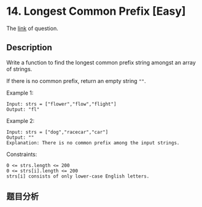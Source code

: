 # 14. Longest Common Prefix [Easy]

The [link](https://leetcode.com/problems/longest-common-prefix/) of question.

## Description

Write a function to find the longest common prefix string amongst an array of strings.

If there is no common prefix, return an empty string `""`.

Example 1:
```
Input: strs = ["flower","flow","flight"]
Output: "fl"
```

Example 2:
```
Input: strs = ["dog","racecar","car"]
Output: ""
Explanation: There is no common prefix among the input strings.
```

Constraints:
```
0 <= strs.length <= 200
0 <= strs[i].length <= 200
strs[i] consists of only lower-case English letters.
```

## 题目分析